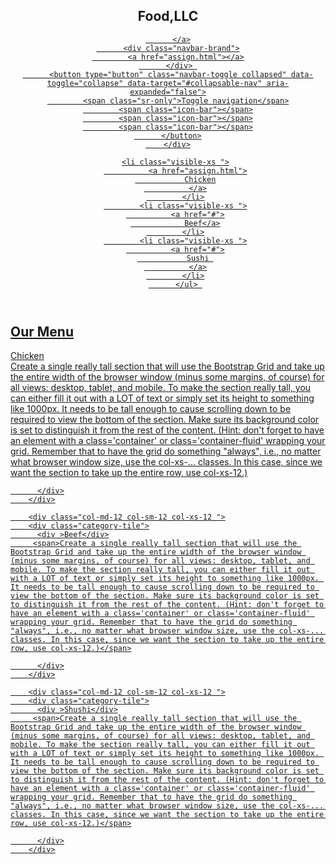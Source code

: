 <!doctype html>
<html lang="en">
  <head>
    <meta charset="utf-8">
    <meta http-equiv="X-UA-Compatible" content="IE=edge">
    <meta name="viewport" content="width=device-width, initial-scale=1">
    <title>Assignment Solution For Module 3</title>
    <link rel="stylesheet" href="https://maxcdn.bootstrapcdn.com/bootstrap/3.4.1/css/bootstrap.min.css">
    <link rel="stylesheet" href="styles.css">
  </head>
<body>
  <header>
    <nav id="header-nav" class="navbar navbar default">
      <div class="container">
        <div class="navbar-header">
          <div id="logo-img" ><h1>Food,LLC</h1></div>
          <a href="assign.html" class="pull-left visible-md visible-lg">
            
          </a>
          <div class="navbar-brand">
            <a href="assign.html"></a>
          </div> 
          <button type="button" class="navbar-toggle collapsed" data-toggle="collapse" data-target="#collapsable-nav" aria-expanded="false">
            <span class="sr-only">Toggle navigation</span>
            <span class="icon-bar"></span>
            <span class="icon-bar"></span>
            <span class="icon-bar"></span>
          </button>
        </div>
<div id="collapsable-nav" class="collapse navbar-collapse">
   <ul id="nav-list" class="nav navbar-nav navbar-right">

    <li class="visible-xs ">
              <a href="assign.html">
               Chicken
              </a>
            </li>
            <li class="visible-xs ">
              <a href="#">
                Beef</a>
            </li>
            <li class="visible-xs ">
              <a href="#">
               Sushi 
              </a>
            </li>
          </ul> 

</div>
 </div>
    </nav>
  </header>
<div  id="main-content" class="container">
  <h2 id="menu-categories-title" class="text-center">Our Menu</h2>

   <section class="row">
      <div class="col-md-12 col-sm-12 col-xs-12 ">
        <div class="category-tile">
          <div >Chicken</div>
         <span>Create a single really tall section that will use the Bootstrap Grid and take up the entire width of the browser window (minus some margins, of course) for all views: desktop, tablet, and mobile. To make the section really tall, you can either fill it out with a LOT of text or simply set its height to something like 1000px. It needs to be tall enough to cause scrolling down to be required to view the bottom of the section. Make sure its background color is set to distinguish it from the rest of the content. (Hint: don't forget to have an element with a class='container' or class='container-fluid' wrapping your grid. Remember that to have the grid do something "always", i.e., no matter what browser window size, use the col-xs-... classes. In this case, since we want the section to take up the entire row, use col-xs-12.)</span>

          </div>
        </div>

        <div class="col-md-12 col-sm-12 col-xs-12 ">
        <div class="category-tile">
          <div >Beef</div>
         <span>Create a single really tall section that will use the Bootstrap Grid and take up the entire width of the browser window (minus some margins, of course) for all views: desktop, tablet, and mobile. To make the section really tall, you can either fill it out with a LOT of text or simply set its height to something like 1000px. It needs to be tall enough to cause scrolling down to be required to view the bottom of the section. Make sure its background color is set to distinguish it from the rest of the content. (Hint: don't forget to have an element with a class='container' or class='container-fluid' wrapping your grid. Remember that to have the grid do something "always", i.e., no matter what browser window size, use the col-xs-... classes. In this case, since we want the section to take up the entire row, use col-xs-12.)</span>

          </div>
        </div>

        <div class="col-md-12 col-sm-12 col-xs-12 ">
        <div class="category-tile">
          <div >Shushi</div>
         <span>Create a single really tall section that will use the Bootstrap Grid and take up the entire width of the browser window (minus some margins, of course) for all views: desktop, tablet, and mobile. To make the section really tall, you can either fill it out with a LOT of text or simply set its height to something like 1000px. It needs to be tall enough to cause scrolling down to be required to view the bottom of the section. Make sure its background color is set to distinguish it from the rest of the content. (Hint: don't forget to have an element with a class='container' or class='container-fluid' wrapping your grid. Remember that to have the grid do something "always", i.e., no matter what browser window size, use the col-xs-... classes. In this case, since we want the section to take up the entire row, use col-xs-12.)</span>

          </div>
        </div>
  

  <!-- jQuery (Bootstrap JS plugins depend on it) -->
  <script src="js/jquery-1.11.3.min.js"></script>
  <script src="js/bootstrap.min.js"></script>
  <script src="js/script.js"></script>
</body>
</html>
